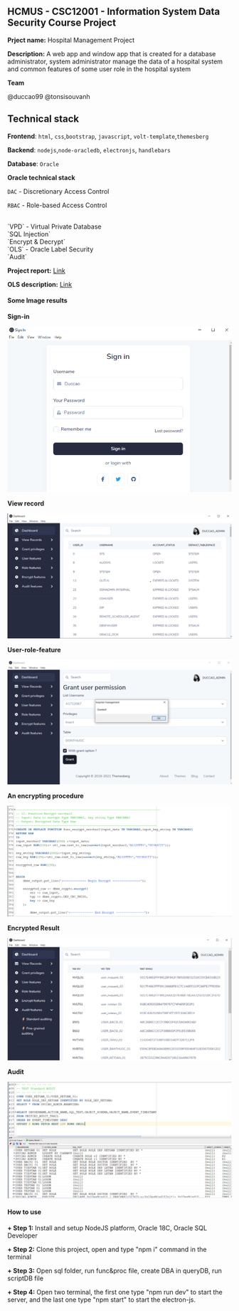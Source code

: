 ## HCMUS - CSC12001 - Information System Data Security Course Project

**Prject name:** Hospital Management Project

**Description:** A web app and window app that is created for a database administrator, system administrator manage the data of a hospital system and common features of some user role in the hospital system

**Team**

@duccao99
@tonsisouvanh

## Technical stack

**Frontend**: `html`, `css`,`bootstrap`, `javascript`, `volt-template`,`themesberg`

**Backend**: `nodejs`,`node-oracledb`, `electronjs`, `handlebars`

**Database**: `Oracle`
<br/>

**Oracle technical stack**
<br/>

`DAC` - Discretionary Access Control
<br/>

`RBAC` - Role-based Access Control

<br/>
`VPD` - Virtual Private Database

<br/>
`SQL Injection`

<br/>
`Encrypt & Decrypt`

<br/>
`OLS` - Oracle Label Security

<br/>
`Audit`

**Project report:** [Link](https://docs.google.com/document/d/1OwT0IPkYxzmIYDir-cBanmktQ3a70yMJ/edit?rtpof=true)

**OLS description:** [Link](https://docs.google.com/spreadsheets/d/1MwxzmJVqf7t-IgzvfcaY1fFi5Uimy6oFpl6NQX2f6gI/edit#gid=442546680)

#### Some Image results

**Sign-in**
<br/>

![sign-in](/images/sign-in.png)

**View record**
<br/>

![view-record](/images/view-record.png)

**User-role-feature**
<br/>

![User-role-feature](/images/user-role-feature.png)

**An encrypting procedure**
<br/>

![An encrypting procedure](/images/encrypt-proc.png)

**Encrypted Result**
<br/>

![Encrypted Result](/images/encrypt.png)

**Audit**
<br/>

![Audit](/images/standard-audit.png)

#### How to use

**+ Step 1:** Install and setup NodeJS platform, Oracle 18C, Oracle SQL Developer
<br/>

**+ Step 2:** Clone this project, open and type "npm i" command in the terminal
<br/>

**+ Step 3:** Open sql folder, run func&proc file, create DBA in queryDB, run scriptDB file
<br/>

**+ Step 4:** Open two terminal, the first one type "npm run dev" to start the server, and the last one type "npm start" to start the electron-js.
<br/>
